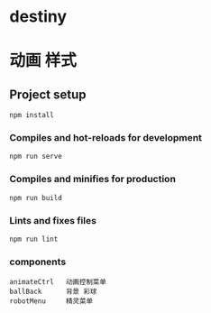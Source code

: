 # destiny
# 动画 样式 
## Project setup
```
npm install
```

### Compiles and hot-reloads for development
```
npm run serve
```

### Compiles and minifies for production
```
npm run build
```

### Lints and fixes files
```
npm run lint
```
### components
```
animateCtrl   动画控制菜单
ballBack      背景 彩球
robotMenu     精灵菜单
```
